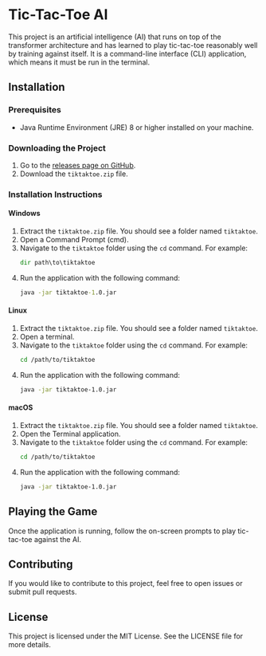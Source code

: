 # Tic-Tac-Toe AI

This project is an artificial intelligence (AI) that runs on top of the transformer architecture and has learned to play tic-tac-toe reasonably well by training against itself. It is a command-line interface (CLI) application, which means it must be run in the terminal.

## Installation

### Prerequisites
- Java Runtime Environment (JRE) 8 or higher installed on your machine.

### Downloading the Project
1. Go to the [releases page on GitHub](https://github.com/phbreyzon/TiktakToe/releases).
2. Download the `tiktaktoe.zip` file.

### Installation Instructions

#### Windows
1. Extract the `tiktaktoe.zip` file. You should see a folder named `tiktaktoe`.
2. Open a Command Prompt (cmd).
3. Navigate to the `tiktaktoe` folder using the `cd` command. For example:
   ```cmd
   dir path\to\tiktaktoe
   ```
4. Run the application with the following command:
   ```cmd
   java -jar tiktaktoe-1.0.jar
   ```

#### Linux
1. Extract the `tiktaktoe.zip` file. You should see a folder named `tiktaktoe`.
2. Open a terminal.
3. Navigate to the `tiktaktoe` folder using the `cd` command. For example:
   ```bash
   cd /path/to/tiktaktoe
   ```
4. Run the application with the following command:
   ```bash
   java -jar tiktaktoe-1.0.jar
   ```

#### macOS
1. Extract the `tiktaktoe.zip` file. You should see a folder named `tiktaktoe`.
2. Open the Terminal application.
3. Navigate to the `tiktaktoe` folder using the `cd` command. For example:
   ```bash
   cd /path/to/tiktaktoe
   ```
4. Run the application with the following command:
   ```bash
   java -jar tiktaktoe-1.0.jar
   ```

## Playing the Game
Once the application is running, follow the on-screen prompts to play tic-tac-toe against the AI.

## Contributing
If you would like to contribute to this project, feel free to open issues or submit pull requests.

## License
This project is licensed under the MIT License. See the LICENSE file for more details.
